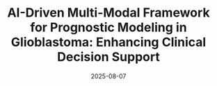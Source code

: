---
title: "AI-Driven Multi-Modal Framework for Prognostic Modeling in Glioblastoma: Enhancing Clinical Decision Support"
collection: publications
permalink: /publication/2025-08-07-MM-GBM
date: 2025-08-07
venue: 'Computerized Medical Imaging and Graphics'
paperurl: 'https://doi.org/10.1016/j.compmedimag.2025.102628'
citation: 'Zhao Z., Le N.Q.K., & Chua M.C.H. (2025). AI-Driven Multi-Modal Framework for Prognostic Modeling in Glioblastoma: Enhancing Clinical Decision Support. <i>Computerized Medical Imaging and Graphics</i>, 102628.'
---